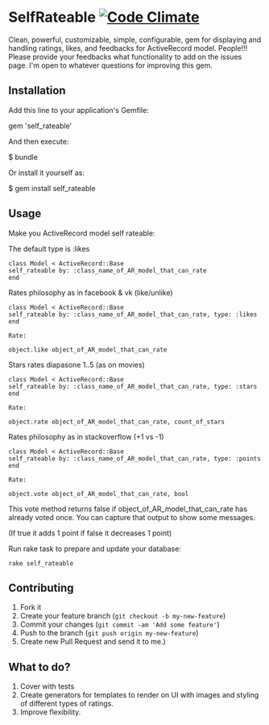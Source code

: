 # SelfRateable [![Code Climate](https://codeclimate.com/github/ostaptan/self_rateable.png)](https://codeclimate.com/github/ostaptan/self_rateable)

Clean, powerful, customizable, simple, configurable, gem for displaying and handling ratings, likes, and feedbacks for ActiveRecord model.
People!!! Please provide your feedbacks what functionality to add on the issues page. I'm open to whatever questions for improving this gem.

## Installation

Add this line to your application's Gemfile:

  gem 'self_rateable'

And then execute:

  $ bundle

Or install it yourself as:

  $ gem install self_rateable

## Usage

Make you ActiveRecord model self rateable:

The default type is :likes

	class Model < ActiveRecord::Base
    self_rateable by: :class_name_of_AR_model_that_can_rate
 	end

Rates philosophy as in facebook & vk (like/unlike)

	class Model < ActiveRecord::Base
    self_rateable by: :class_name_of_AR_model_that_can_rate, type: :likes
 	end

 	Rate:

 	object.like object_of_AR_model_that_can_rate

Stars rates diapasone 1..5 (as on movies)

 	class Model < ActiveRecord::Base
    self_rateable by: :class_name_of_AR_model_that_can_rate, type: :stars
 	end

 	Rate:

 	object.rate object_of_AR_model_that_can_rate, count_of_stars

 Rates philosophy as in stackoverflow (+1 vs -1)

 	class Model < ActiveRecord::Base
    self_rateable by: :class_name_of_AR_model_that_can_rate, type: :points
 	end

 	Rate:

 	object.vote object_of_AR_model_that_can_rate, bool

This vote method returns false if object_of_AR_model_that_can_rate has already voted once. You can capture that output to show some messages.

 (If true it adds 1 point if false it decreases 1 point)

 Run rake task to prepare and update your database:

 	rake self_rateable


## Contributing

1. Fork it
2. Create your feature branch (`git checkout -b my-new-feature`)
3. Commit your changes (`git commit -am 'Add some feature'`)
4. Push to the branch (`git push origin my-new-feature`)
5. Create new Pull Request and send it to me.)

## What to do?

1. Cover with tests
2. Create generators for templates to render on UI with images and styling of different types of ratings.
3. Improve flexibility.
